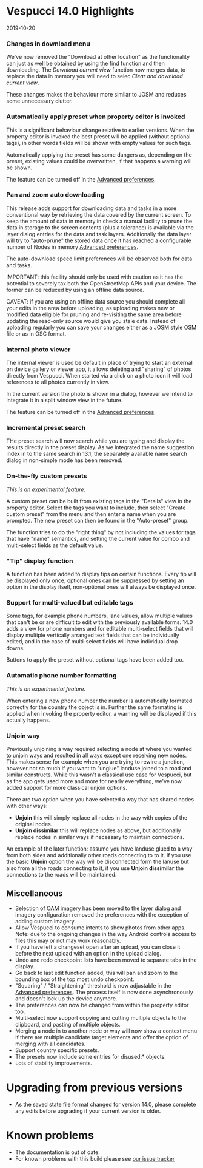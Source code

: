 # Vespucci 14.0 Highlights

2019-10-20

### Changes in download menu

We've now removed the "Download at other location" as the functionality can just as well be obtained by using the find function and then downloading. The _Download current view_ function now merges data, to replace the data in memory you will need to selec _Clear and download current view_. 

These changes makes the behaviour more similar to JOSM and reduces some unnecessary clutter.

### Automatically apply preset when property editor is invoked

This is a significant behaviour change relative to earlier versions. When the property editor is invoked the best preset will be applied (without optional tags), in other words fields will be shown with empty values for such tags.

Automatically applying the preset has some dangers as, depending on the preset, existing values could be overwritten, if that happens a warning will be shown.

The feature can be turned off in the [Advanced preferences](Advanced%20preferences.md).

### Pan and zoom auto downloading

This release adds support for downloading data and tasks in a more conventional way by retrieving the data covered by the current screen. To keep the amount of data in memory in check a manual facility to prune the data in storage to the screen contents (plus a tolerance) is available via the layer dialog entries for the data and task layers. Additionally the data layer will try to "auto-prune" the stored data once it has reached a configurable number of Nodes in memory  [Advanced preferences](Advanced%20preferences.md). 

The auto-download speed limit preferences will be observed both for data and tasks. 

IMPORTANT: this facility should only be used with caution as it has the potential to severely tax both the OpenStreetMap APIs and your device. The former can be 
reduced by using an offline data source.

CAVEAT: if you are using an offline data source you should complete all your edits in the area before uploading, as uploading makes new or modified data eligible for pruning and re-visiting the same area before updating the read-only source would give you stale data. Instead of uploading regularly you can save your changes either as a JOSM style OSM file or as in OSC format. 

### Internal photo viewer

The internal viewer is used be default in place of trying to start an external on device gallery or viewer app, it allows deleting and "sharing" of photos directly from Vespucci. When started via a click on a photo icon it will load references to all photos currently in view. 

In the current version the photo is shown in a dialog, however we intend to integrate it in a split window view in the future.

The feature can be turned off in the [Advanced preferences](Advanced%20preferences.md).

### Incremental preset search

THe preset search will now search while you are typing and display the results directly in the preset display. As we integrated the name suggestion index in to the same search in 13.1, the separately available name search dialog in non-simple mode has been removed.

### On-the-fly custom presets

_This is an experimental feature._

A custom preset can be built from existing tags in the "Details" view in the property editor. Select the tags you want to include, then select "Create custom preset" from the menu and then enter a name when you are prompted. The new preset can then be found in the "Auto-preset" group.

The function tries to do the "right thing" by not including the values for tags that have "name" semantics, and setting the current value for combo and multi-select fields as the default value.

### "Tip" display function

A function has been added to display tips on certain functions. Every tip will be displayed only once, optional ones can be suppressed by setting an option in the display itself, non-optional ones will always be displayed once. 

### Support for multi-valued but editable tags

Some tags, for example phone numbers, lane values, allow multiple values that can't be or are difficult to edit with the previously available forms. 14.0 adds a view for phone numbers and for editable multi-select fields that will display multiple vertically arranged text fields that can be individually edited, and in the case of multi-select fields will have individual drop downs.

Buttons to apply the preset without optional tags have been added too.

### Automatic phone number formatting

_This is an experimental feature._

When entering a new phone number the number is automatically formated correctly for the country the object is in. Further the same formating is applied when invoking the property editor, a warning will be displayed if this actually happens.

### Unjoin way

Previously unjoining a way required selecting a node at where you wanted to unjoin ways and resulted in all ways except one receiving new nodes. This makes sense for example when you are trying to rewire a junction, however not so much if you want to "unglue" landuse joined to a road and similar constructs. While this wasn't a classical use case for Vespucci, but as the app gets used more and more for nearly everything, we've now added support for more classical unjoin options.

There are two option when you have selected a way that has shared nodes with other ways:

 * __Unjoin__ this will simply replace all nodes in the way with copies of the original nodes.
 * __Unjoin dissimilar__ this will replace nodes as above, but additionally replace nodes in similar ways if necessary to maintain connections.
 
An example of the later function: assume you have landuse glued to a way from both sides and additionally other roads connecting to to it. If you use the basic __Unjoin__ option the way will be disconnected form the lanuse but also from all the roads connecting to it, if you use __Unjoin dissimilar__ the connections to the roads will be maintained.

## Miscellaneous

* Selection of OAM imagery has been moved to the layer dialog and imagery configuration removed the preferences with the exception of adding custom imagery.
* Allow Vespucci to consume intents to show photos from other apps. Note: due to the ongoing changes in the way Android controls access to files this may or not may work reasonably.
* If you have left a changeset open after an upload, you can close it before the next upload with an option in the upload dialog.
* Undo and redo checkpoint lists have been moved to separate tabs in the display. 
* Go back to last edit function added, this will pan and zoom to the bounding box of the top most undo checkpoint.
* "Squaring" / "Straightening" threshold is now adjustable in the  [Advanced preferences](Advanced%20preferences.md). The process itself is now done asynchronously and doesn't lock up the device anymore. 
* The preferences can now be changed from within the property editor too.
* Multi-select now support copying and cutting multiple objects to the clipboard, and pasting of multiple objects.
* Merging a node in to another node or way will now show a context menu if there are multiple candidate target elements and offer the option of merging with all candidates. 
* Support country specific presets.
* The presets now include some entries for disused:* objects.
* Lots of stability improvements.

# Upgrading from previous versions

* As the saved state file format changed for version 14.0, please complete any edits before upgrading if your current version is older.

# Known problems

* The documentation is out of date.
* For known problems with this build please see [our issue tracker](https://github.com/MarcusWolschon/osmeditor4android/issues)

